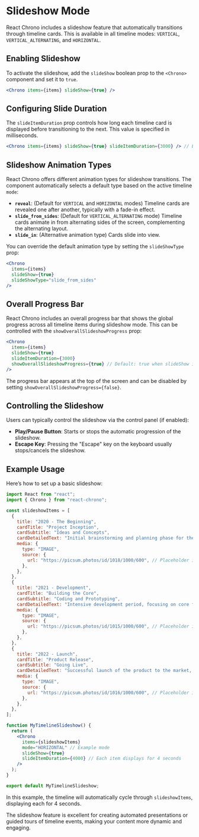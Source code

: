 # Slideshow Mode

React Chrono includes a slideshow feature that automatically transitions through timeline cards. This is available in all timeline modes: `VERTICAL`, `VERTICAL_ALTERNATING`, and `HORIZONTAL`.

## Enabling Slideshow

To activate the slideshow, add the `slideShow` boolean prop to the `<Chrono>` component and set it to `true`.

```jsx
<Chrono items={items} slideShow={true} />
```

## Configuring Slide Duration

The `slideItemDuration` prop controls how long each timeline card is displayed before transitioning to the next. This value is specified in milliseconds.

```jsx
<Chrono items={items} slideShow={true} slideItemDuration={3000} /> // Each card shows for 3 seconds
```

## Slideshow Animation Types

React Chrono offers different animation types for slideshow transitions. The component automatically selects a default type based on the active timeline `mode`:

-   **`reveal`**: (Default for `VERTICAL` and `HORIZONTAL` modes)
    Timeline cards are revealed one after another, typically with a fade-in effect.
-   **`slide_from_sides`**: (Default for `VERTICAL_ALTERNATING` mode)
    Timeline cards animate in from alternating sides of the screen, complementing the alternating layout.
-   **`slide_in`**: (Alternative animation type)
    Cards slide into view.

You can override the default animation type by setting the `slideShowType` prop:

```jsx
<Chrono 
  items={items} 
  slideShow={true} 
  slideShowType="slide_from_sides" 
/>
```

## Overall Progress Bar

React Chrono includes an overall progress bar that shows the global progress across all timeline items during slideshow mode. This can be controlled with the `showOverallSlideshowProgress` prop:

```jsx
<Chrono
  items={items}
  slideShow={true}
  slideItemDuration={3000}
  showOverallSlideshowProgress={true} // Default: true when slideShow is enabled
/>
```

The progress bar appears at the top of the screen and can be disabled by setting `showOverallSlideshowProgress={false}`.

## Controlling the Slideshow

Users can typically control the slideshow via the control panel (if enabled):
-   **Play/Pause Button**: Starts or stops the automatic progression of the slideshow.
-   **Escape Key**: Pressing the "Escape" key on the keyboard usually stops/cancels the slideshow.

## Example Usage

Here’s how to set up a basic slideshow:

```jsx
import React from "react";
import { Chrono } from "react-chrono";

const slideshowItems = [
  {
    title: "2020 - The Beginning",
    cardTitle: "Project Inception",
    cardSubtitle: "Ideas and Concepts",
    cardDetailedText: "Initial brainstorming and planning phase for the new project.",
    media: {
      type: "IMAGE",
      source: {
        url: "https://picsum.photos/id/1018/1000/600", // Placeholder image
      },
    },
  },
  {
    title: "2021 - Development",
    cardTitle: "Building the Core",
    cardSubtitle: "Coding and Prototyping",
    cardDetailedText: "Intensive development period, focusing on core features and functionality.",
    media: {
      type: "IMAGE",
      source: {
        url: "https://picsum.photos/id/1015/1000/600", // Placeholder image
      },
    },
  },
  {
    title: "2022 - Launch",
    cardTitle: "Product Release",
    cardSubtitle: "Going Live",
    cardDetailedText: "Successful launch of the product to the market, gathering user feedback.",
    media: {
      type: "IMAGE",
      source: {
        url: "https://picsum.photos/id/1016/1000/600", // Placeholder image
      },
    },
  },
];

function MyTimelineSlideshow() {
  return (
    <Chrono
      items={slideshowItems}
      mode="HORIZONTAL" // Example mode
      slideShow={true}
      slideItemDuration={4000} // Each item displays for 4 seconds
    />
  );
}

export default MyTimelineSlideshow;
```

In this example, the timeline will automatically cycle through `slideshowItems`, displaying each for 4 seconds.

The slideshow feature is excellent for creating automated presentations or guided tours of timeline events, making your content more dynamic and engaging.
